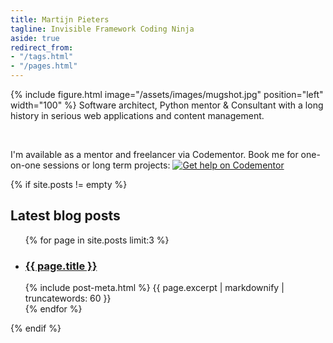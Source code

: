 ```yaml
---
title: Martijn Pieters
tagline: Invisible Framework Coding Ninja
aside: true
redirect_from:
- "/tags.html"
- "/pages.html"
---
```


{% include figure.html
	image="/assets/images/mugshot.jpg"
	position="left"
	width="100" %}
Software architect, Python mentor & Consultant with a long history in serious web applications and content management.

<br>

I'm available as a mentor and freelancer via Codementor. Book me for one-on-one sessions or long term projects:
[![Get help on Codementor](https://cdn.codementor.io/badges/get_help_github.svg)](https://www.codementor.io/mjpieters)

{% if site.posts != empty %}
## Latest blog posts

<section class="section  typeset">
  <ul class="list  list--post">
  {% for page in site.posts limit:3 %}
      <li class="item  item--post">
        <article class="article  article--post">
          <h3><a href="{{ page.url | absolute_url }}">{{ page.title }}</a></h3>
          {% include post-meta.html %}
          {{ page.excerpt | markdownify | truncatewords: 60 }}
        </article>
      </li>
  {% endfor %}
  </ul>
</section>
{% endif %}

<script type="text/javascript" src="https://se-flair.appspot.com/35417.js"></script>
